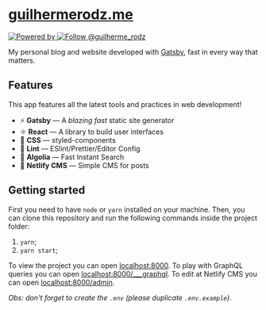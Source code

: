 <h1>
  <a href="https://guilhermerodz.me">
    guilhermerodz.me
  </a>
</h1>

<p align="left">
  <a href="https://www.gatsbyjs.org" target="_blank">
    <img
      src="https://img.shields.io/badge/powered%20by-gatsby-%23F45d22"
      alt="Powered by"
    />
  </a>
  <a href="https://twitter.com/intent/user?screen_name=guilherme_rodz" target="_blank">
    <img
      src="https://img.shields.io/twitter/follow/guilherme_rodz?label=Follow%20Guilherme%20Rodz&style=social"
      alt="Follow @guilherme_rodz"
    />
  </a>
</p>

My personal blog and website developed with [Gatsby](https://www.gatsbyjs.org/), fast in every way that matters.

## Features

This app features all the latest tools and practices in web development!

- ⚡ **Gatsby** — A _blazing fast_ static site generator
- ⚛ **React** — A library to build user interfaces
- 💅 **CSS** — styled-components
- 💖 **Lint** — ESlint/Prettier/Editor Config
- 🧐 **Algolia** — Fast Instant Search
- 📝 **Netlify CMS** — Simple CMS for posts

## Getting started

First you need to have `node` or `yarn` installed on your machine. Then, you can clone this repository and run the following commands inside the project folder:

1. `yarn`;
2. `yarn start`;

To view the project you can open [localhost:8000](http://localhost:8000).
To play with GraphQL queries you can open [localhost:8000/___graphql](http://localhost:8000/___graphql).
To edit at Netlify CMS you can open [localhost:8000/admin](http://localhost:8000/admin).

_Obs: don't forget to create the `.env` (please duplicate `.env.example`)._
